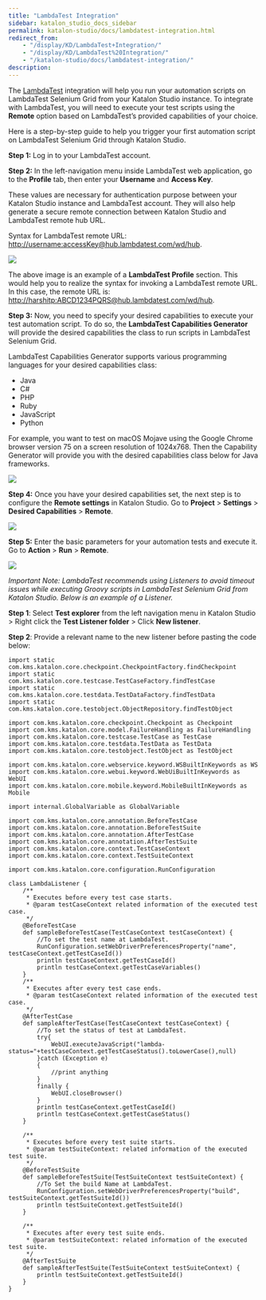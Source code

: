 ```yaml
---
title: "LambdaTest Integration" 
sidebar: katalon_studio_docs_sidebar
permalink: katalon-studio/docs/lambdatest-integration.html 
redirect_from:
    - "/display/KD/LambdaTest+Integration/"
    - "/display/KD/LambdaTest%20Integration/"
    - "/katalon-studio/docs/lambdatest-integration/"
description: 
---
```

The [LambdaTest](http://www.lambdatest.com?fp_ref=emily81) integration will help you run your automation scripts on LambdaTest Selenium Grid from your Katalon Studio instance. To integrate with LambdaTest, you will need to execute your test scripts using the **Remote** option based on LambdaTest’s provided capabilities of your choice. 

Here is a step-by-step guide to help you trigger your first automation script on LambdaTest Selenium Grid through Katalon Studio.

**Step 1:** Log in to your LambdaTest account.

**Step 2:** In the left-navigation menu inside LambdaTest web application, go to the **Profile** tab, then enter your **Username** and **Access Key**.

These values are necessary for authentication purpose between your Katalon Studio instance and LambdaTest account. They will also help generate a secure remote connection between Katalon Studio and LambdaTest remote hub URL.

Syntax for LambdaTest remote URL: [http://username:accessKey@hub.lambdatest.com/wd/hub](http://username:accessKey@hub.lambdatest.com/wd/hub). 

![](../../images/katalon-studio/docs/lambdatest-integration/lambda-1.png)

The above image is an example of a **LambdaTest Profile** section. This would help you to realize the syntax for invoking a LambdaTest remote URL. In this case, the remote URL is: [http://harshitp:ABCD1234PQRS@hub.lambdatest.com/wd/hub](http://harshitp:ABCD1234PQRS@hub.lambdatest.com/wd/hub). 

**Step 3:** Now, you need to specify your desired capabilities to execute your test automation script. To do so, the **LambdaTest Capabilities Generator** will provide the desired capabilities the class to run scripts in LambdaTest Selenium Grid. 

LambdaTest Capabilities Generator supports various programming languages for your desired capabilities class:

*   Java
*   C#
*   PHP
*   Ruby
*   JavaScript
*   Python

For example, you want to test on macOS Mojave using the Google Chrome browser version 75 on a screen resolution of 1024x768. Then the Capability Generator will provide you with the desired capabilities class below for Java frameworks.

![](../../images/katalon-studio/docs/lambdatest-integration/lambda-2.png)


**Step 4:** Once you have your desired capabilities set, the next step is to configure the **Remote settings** in Katalon Studio. Go to **Project** > **Settings** > **Desired Capabilities** > **Remote**.

![](../../images/katalon-studio/docs/lambdatest-integration/lambda-3.png)

**Step 5:** Enter the basic parameters for your automation tests and execute it. Go to **Action** > **Run** > **Remote**.

![](../../images/katalon-studio/docs/lambdatest-integration/lambda-4.png)

_Important Note: LambdaTest recommends using Listeners to avoid timeout issues while executing Groovy scripts in LambdaTest Selenium Grid from Katalon Studio. Below is an example of a Listener._

**Step 1**: Select **Test explorer** from the left navigation menu in Katalon Studio >  Right click the **Test Listener folder** > Click 
**New listener**.

**Step 2**: Provide a relevant name to the new listener before pasting the code below:


```
import static com.kms.katalon.core.checkpoint.CheckpointFactory.findCheckpoint
import static com.kms.katalon.core.testcase.TestCaseFactory.findTestCase
import static com.kms.katalon.core.testdata.TestDataFactory.findTestData
import static com.kms.katalon.core.testobject.ObjectRepository.findTestObject
 
import com.kms.katalon.core.checkpoint.Checkpoint as Checkpoint
import com.kms.katalon.core.model.FailureHandling as FailureHandling
import com.kms.katalon.core.testcase.TestCase as TestCase
import com.kms.katalon.core.testdata.TestData as TestData
import com.kms.katalon.core.testobject.TestObject as TestObject
 
import com.kms.katalon.core.webservice.keyword.WSBuiltInKeywords as WS
import com.kms.katalon.core.webui.keyword.WebUiBuiltInKeywords as WebUI
import com.kms.katalon.core.mobile.keyword.MobileBuiltInKeywords as Mobile
 
import internal.GlobalVariable as GlobalVariable
 
import com.kms.katalon.core.annotation.BeforeTestCase
import com.kms.katalon.core.annotation.BeforeTestSuite
import com.kms.katalon.core.annotation.AfterTestCase
import com.kms.katalon.core.annotation.AfterTestSuite
import com.kms.katalon.core.context.TestCaseContext
import com.kms.katalon.core.context.TestSuiteContext
 
import com.kms.katalon.core.configuration.RunConfiguration
 
class LambdaListener {
	/**
	 * Executes before every test case starts.
	 * @param testCaseContext related information of the executed test case.
	 */
	@BeforeTestCase
	def sampleBeforeTestCase(TestCaseContext testCaseContext) {
		//To set the test name at LambdaTest.
		RunConfiguration.setWebDriverPreferencesProperty("name", testCaseContext.getTestCaseId())
		println testCaseContext.getTestCaseId()
		println testCaseContext.getTestCaseVariables()
	}
	/**
	 * Executes after every test case ends.
	 * @param testCaseContext related information of the executed test case.
	 */
	@AfterTestCase
	def sampleAfterTestCase(TestCaseContext testCaseContext) {
		//To set the status of test at LambdaTest.
		try{
			WebUI.executeJavaScript("lambda-status="+testCaseContext.getTestCaseStatus().toLowerCase(),null)
		}catch (Exception e)
		{
			//print anything
		}
		finally {
			WebUI.closeBrowser()
		}
		println testCaseContext.getTestCaseId()
		println testCaseContext.getTestCaseStatus()
	}
 
	/**
	 * Executes before every test suite starts.
	 * @param testSuiteContext: related information of the executed test suite.
	 */
	@BeforeTestSuite
	def sampleBeforeTestSuite(TestSuiteContext testSuiteContext) {
		//To Set the build Name at LambdaTest.
		RunConfiguration.setWebDriverPreferencesProperty("build", testSuiteContext.getTestSuiteId())
		println testSuiteContext.getTestSuiteId()
	}
 
	/**
	 * Executes after every test suite ends.
	 * @param testSuiteContext: related information of the executed test suite.
	 */
	@AfterTestSuite
	def sampleAfterTestSuite(TestSuiteContext testSuiteContext) {
		println testSuiteContext.getTestSuiteId()
	}
}

```
